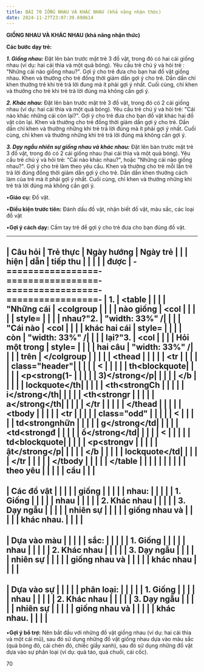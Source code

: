 ```yaml
---
title: BÀI 70 IỐNG NHAU VÀ KHÁC NHAU (khả năng nhận thức)
date: 2024-11-27T23:07:39.698614
---
```


**GIỐNG NHAU VÀ KHÁC NHAU (khả năng nhận thức)**

**Các bước dạy trẻ:**

***1. Giống nhau:*** Đặt lên bàn trước mặt trẻ 3 đồ vật, trong đó có
hai cái giống nhau (ví dụ: hai cái thìa và một quả bóng). Yêu cầu trẻ
chú ý và hỏi trẻ : "Những cái nào giống nhau?". Gợi ý cho trẻ đưa cho
bạn hai đồ vật giống nhau. Khen và thưởng cho trẻ đồng thời giảm dần
gợi ý cho trẻ. Dần dần chỉ khen thưởng trẻ khi trẻ trả lời đung mà ít
phải gợi ý nhất. Cuối cùng, chỉ khen và thưởng cho trẻ khi trẻ trả lời
đúng mà không cần gợi ý.

***2. Khác nhau:*** Đặt lên bàn trước mặt trẻ 3 đồ vật, trong đó có 2
cái giống nhau (ví dụ: hai cái thìa và một quả bóng). Yêu cầu trẻ chú
ý và hỏi trẻ: "Cái nào khác những cái còn lại?". Gợi ý cho trẻ đưa cho
bạn đồ vật khác hai đồ vật còn lại. Khen và thưởng cho trẻ đồng thời
giảm dần gợi ý cho trẻ. Dần dần chỉ khen và thưởng những khi trẻ trả
lời đúng mà ít phải gợi ý nhất. Cuối cùng, chỉ khen và thưởng những
khi trẻ trả lời đúng mà không cần gợi ý.

***3. Dạy ngẫu nhiên sự giống nhau và khác nhau:*** Đặt lên bàn trước
mặt trẻ 3 đồ vật, trong đó có 2 cái giống nhau (hai cái thìa và một
quả bóng). Yêu cầu trẻ chú ý và hỏi trẻ: "Cái nào khác nhau?", hoặc
"Những cái nào giống nhau?". Gợi ý cho trẻ làm theo yêu cầu. Khen và
thưởng cho trẻ mỗi lần trẻ trả lời đúng đồng thời giảm dần gợi ý cho
trẻ. Dần dần khen thưởng cách làm của trẻ mà ít phải gợi ý nhất. Cuối
cùng, chỉ khen và thưởng những khi trẻ trả lời đúng mà không cần gợi
ý.

•**Giáo cụ:** Đồ vật.

•**Điều kiện trước tiên:** Đánh dấu đồ vật, nhận biết đồ vật, màu sắc,
các loại đồ vật

•**Gợi ý cách dạy:** Cầm tay trẻ để gợi ý cho trẻ đưa cho bạn đúng đồ
vật.

-------------------------------------------------------------------------
| **Câu hỏi**     | **Trẻ thực      | **Ngày hướng  | **Ngày trẻ    |
|                 | hiện**          | dẫn**         | tiếp thu      |
|                 |                 |                 | được**        |
-=================-=================-=================-=================-
| **1.**        | <table        |                 |                 |
| "**Những cái  | <colgroup     |                 |                 |
| nào giống     | <col            |                 |                 |
|               | style=          |                 |                 |
|  nhau?**"**2.** | "width: 33%" /|                 |                 |
| "**Cái nào    | <col            |                 |                 |
| khác hai cái  | style=          |                 |                 |
| còn           | "width: 33%" /|                 |                 |
| lại?**"**3.   | <col            |                 |                 |
| Hỏi một trong | style=          |                 |                 |
| hai câu       | "width: 33%" /|                 |                 |
| trên**        | </colgroup    |                 |                 |
|                 | <thead        |                 |                 |
|                 | <tr             |                 |                 |
|                 | class="header"|                 |                 |
|                 | <               |                 |                 |
|                 | th<blockquote|                 |                 |
|                 | <p<strong(1-  |                 |                 |
|                 | 3)</strong</p|                 |                 |
|                 | </b             |                 |                 |
|                 | lockquote</th|                 |                 |
|                 | <th<strongCh  |                 |                 |
|                 | ỉ</strong</th|                 |                 |
|                 | <th<strongr   |                 |                 |
|                 | a</strong</th|                 |                 |
|                 | </tr          |                 |                 |
|                 | </thead       |                 |                 |
|                 | <tbody        |                 |                 |
|                 | <tr             |                 |                 |
|                 | class="odd"   |                 |                 |
|                 | <               |                 |                 |
|                 | td<strongnhữn |                 |                 |
|                 | g</strong</td|                 |                 |
|                 | <td<strongđ   |                 |                 |
|                 | ồ</strong</td|                 |                 |
|                 | <               |                 |                 |
|                 | td<blockquote|                 |                 |
|                 | <p<strongv    |                 |                 |
|                 | ật</strong</p|                 |                 |
|                 | </b             |                 |                 |
|                 | lockquote</td|                 |                 |
|                 | </tr          |                 |                 |
|                 | </tbody       |                 |                 |
|                 | </table       |                 |                 |
|                 |                 |                 |                 |
|                 | **theo yêu    |                 |                 |
|                 | cầu**         |                 |                 |
-------------------------------------------------------------------------
| **Các đồ vật  |                 |                 |                 |
| giống         |                 |                 |                 |
| nhau:**      |                 |                 |                 |
| 1. Giống      |                 |                 |                 |
| nhau         |                 |                 |                 |
| 2. Khác nhau |                 |                 |                 |
| 3. Dạy ngẫu   |                 |                 |                 |
| nhiên sự      |                 |                 |                 |
| giống nhau và |                 |                 |                 |
| khác nhau.    |                 |                 |                 |
-------------------------------------------------------------------------
| **Dựa vào màu |                 |                 |                 |
| sắc:**       |                 |                 |                 |
| 1. Giống      |                 |                 |                 |
| nhau         |                 |                 |                 |
| 2. Khác nhau |                 |                 |                 |
| 3. Dạy ngẫu   |                 |                 |                 |
| nhiên sự      |                 |                 |                 |
| giống nhau và |                 |                 |                 |
| khác nhau     |                 |                 |                 |
-------------------------------------------------------------------------
| **Dựa vào sự  |                 |                 |                 |
| phân loại:** |                 |                 |                 |
| 1. Giống      |                 |                 |                 |
| nhau         |                 |                 |                 |
| 2. Khác nhau |                 |                 |                 |
| 3. Dạy ngẫu   |                 |                 |                 |
| nhiên sự      |                 |                 |                 |
| giống nhau và |                 |                 |                 |
| khác nhau.    |                 |                 |                 |
-------------------------------------------------------------------------

•**Gợi ý bổ trợ:** Nên bắt đầu với những đồ vật giống nhau (ví dụ: hai
cái thìa và một cái mũ), sau đó sử dụng những đồ vật giống nhau dựa
vào màu sắc (quả bóng đỏ, cái chén đỏ, chiếc giầy xanh), sau đó sử
dụng những đồ vật dựa vào sự phân loại (ví dụ: quả táo, quả chuối, cái
cốc).

70


